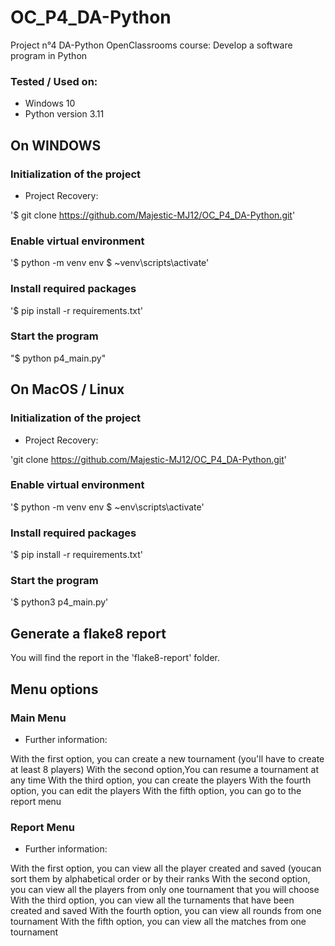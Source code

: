 # OC_P4_DA-Python

Project n°4 DA-Python OpenClassrooms course:
Develop a software program in Python

### Tested / Used on:
- Windows 10 
- Python version 3.11


## On WINDOWS

### Initialization of the project

- Project Recovery: 

'$ git clone https://github.com/Majestic-MJ12/OC_P4_DA-Python.git'

### Enable virtual environment

'$ python -m venv env 
$ ~venv\scripts\activate'

### Install required packages

'$ pip install -r requirements.txt'

### Start the program

"$ python p4_main.py"


## On MacOS / Linux

### Initialization of the project

- Project Recovery: 

'git clone https://github.com/Majestic-MJ12/OC_P4_DA-Python.git'

### Enable virtual environment

'$ python -m venv env 
$ ~env\scripts\activate'

### Install required packages

'$ pip install -r requirements.txt'

### Start the program

'$ python3 p4_main.py'


## Generate a flake8 report

You will find the report in the 'flake8-report' folder.


## Menu options

### Main Menu

- Further information:

With the first option, you can create a new tournament (you'll have to create at least 8 players)
With the second option,You can resume a tournament at any time
With the third option, you can create the players
With the fourth option, you can edit the players
With the fifth option, you can go to the report menu

### Report Menu

- Further information:

With the first option, you can view all the player created and saved (youcan sort them by alphabetical order or by their ranks
With the second option, you can view all the players from only one tournament that you will choose
With the third option, you can view all the turnaments that have been created and saved
With the fourth option, you can view all rounds from one tournament
With the fifth option, you can view all the matches from one tournament
